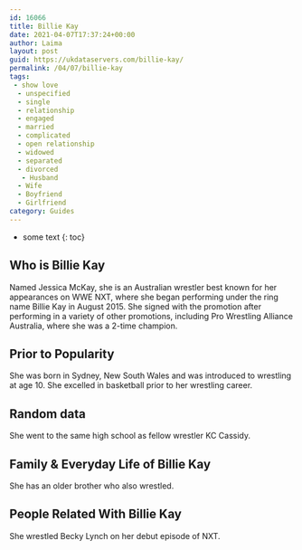 ```yaml
---
id: 16066
title: Billie Kay
date: 2021-04-07T17:37:24+00:00
author: Laima
layout: post
guid: https://ukdataservers.com/billie-kay/
permalink: /04/07/billie-kay
tags:
 - show love
  - unspecified
  - single
  - relationship
  - engaged
  - married
  - complicated
  - open relationship
  - widowed
  - separated
  - divorced
   - Husband
  - Wife
  - Boyfriend
  - Girlfriend
category: Guides
---
```


* some text
{: toc}


## Who is Billie Kay
                  
                  
                  
Named Jessica McKay, she is an Australian wrestler best known for her appearances on WWE NXT, where she began performing under the ring name Billie Kay in August 2015. She signed with the promotion after performing in a variety of other promotions, including Pro Wrestling Alliance Australia, where she was a 2-time champion. 
                  
              
            
              
            
                
                
                
## Prior to Popularity
                  
                  
                  
She was born in Sydney, New South Wales and was introduced to wrestling at age 10. She excelled in basketball prior to her wrestling career. 
                  
              
            
              
            
                
                
                
## Random data
                  
                  
                  
She went to the same high school as fellow wrestler KC Cassidy. 
                  
              
            
              
            
                
                
                
## Family & Everyday Life of Billie Kay
                  
                  
                  
She has an older brother who also wrestled.
                  
              
            
              
            
                
                
                
## People Related With Billie Kay
                  
                  
                  
She wrestled Becky Lynch on her debut episode of NXT.
                  
              
            
              
            
                
              
            
              
              
            
            
              
            
          
          
          